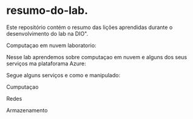 # resumo-do-lab.
Este repositório contém o resumo das lições aprendidas durante o desenvolvimento do lab na DIO".

Computaçao em nuvem laboratorio:

Nesse lab aprendemos sobre computaçao em nuvem e alguns dos seus serviços ma plataforama Azure:

Segue alguns serviços e como e manipulado:

Cumputaçao

Redes

Armazenamento

